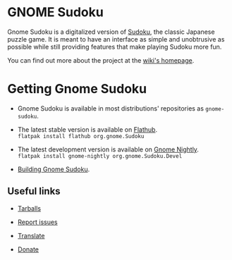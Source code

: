 # GNOME Sudoku

Gnome Sudoku is a digitalized version of [Sudoku](https://en.wikipedia.org/wiki/Sudoku), the classic Japanese puzzle game. It is meant to have an interface as simple and unobtrusive as possible while still providing features that make playing Sudoku more fun.

You can find out more about the project at the [wiki's homepage](https://gitlab.gnome.org/GNOME/gnome-sudoku/-/wikis/home).

# Getting Gnome Sudoku

- Gnome Sudoku is available in most distributions' repositories as `gnome-sudoku`.

- The latest stable version is available on [Flathub](https://flathub.org/apps/org.gnome.Sudoku).  
`flatpak install flathub org.gnome.Sudoku`

- The latest development version is available on [Gnome Nightly](https://nightly.gnome.org/).  
`flatpak install gnome-nightly org.gnome.Sudoku.Devel`

- [Building Gnome Sudoku](https://gitlab.gnome.org/GNOME/gnome-sudoku/-/wikis/build).

## Useful links

- [Tarballs](https://download.gnome.org/sources/gnome-sudoku/)

- [Report issues](https://gitlab.gnome.org/GNOME/gnome-sudoku/issues/)

- [Translate](https://l10n.gnome.org/module/gnome-sudoku/)

- [Donate](https://www.gnome.org/donate/)
